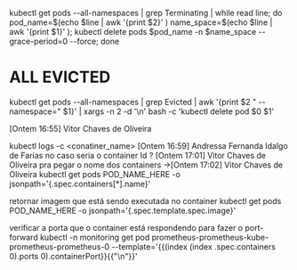 kubectl get pods --all-namespaces | grep Terminating | while read line; do pod_name=$(echo $line | awk '{print $2}' ) name_space=$(echo $line | awk '{print $1}' ); kubectl delete pods $pod_name -n $name_space --grace-period=0 --force; done

 

ALL EVICTED
===========
kubectl get pods --all-namespaces | grep Evicted | awk '{print $2 " --namespace=" $1}' | xargs -n 2 -d '\n' bash -c 'kubectl delete pod $0 $1'


[Ontem 16:55] Vitor Chaves de Oliveira
    
kubectl logs <pod-name> -c <conatiner_name>
​[Ontem 16:59] Andressa Fernanda Idalgo de Farias
    no caso seria o container Id ?
​[Ontem 17:01] Vitor Chaves de Oliveira
    pra pegar o nome dos containers ->
​[Ontem 17:02] Vitor Chaves de Oliveira
    kubectl get pods POD_NAME_HERE -o jsonpath='{.spec.containers[*].name}'
 


retornar imagem que está sendo executada no container 
kubectl get pods POD_NAME_HERE -o jsonpath='{.spec.template.spec.image}'


verificar a porta que o container está respondendo para fazer o port-forward
kubectl -n monitoring get pod prometheus-prometheus-kube-prometheus-prometheus-0 --template='{{(index (index .spec.containers 0).ports 0).containerPort}}{{"\n"}}'

